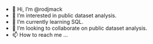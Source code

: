 - 👋 Hi, I’m @rodjmack
- 👀 I’m interested in public dataset analysis.
- 🌱 I’m currently learning SQL.
- 💞️ I’m looking to collaborate on public dataset analysis.
- 📫 How to reach me ...

<!---
rodjmack/rodjmack is a ✨ special ✨ repository because its `README.md` (this file) appears on your GitHub profile.
You can click the Preview link to take a look at your changes.
--->
